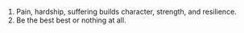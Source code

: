 1. Pain, hardship, suffering builds character, strength, and resilience.
2. Be the best best or nothing at all.
